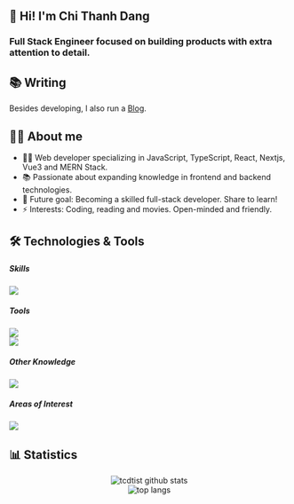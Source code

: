 ## 👋 Hi! I'm Chi Thanh Dang

### Full Stack Engineer focused on building products with extra attention to detail.

## 📚 Writing

Besides developing, I also run a [Blog](https://blog.tcdtist.com).

## 🧑‍💻 About me

- 👨‍💻 Web developer specializing in JavaScript, TypeScript, React, Nextjs, Vue3 and MERN Stack.
- 📚 Passionate about expanding knowledge in frontend and backend technologies.
- 🎯 Future goal: Becoming a skilled full-stack developer. Share to learn!
- ⚡ Interests: Coding, reading and movies. Open-minded and friendly.

## 🛠️ Technologies & Tools

<div>  
  <h5> Skills </h5>
  <img src="https://skillicons.dev/icons?theme=light&i=html,css,js,ts,react,next,vue,tailwind,materialui,bootstrap" />

  <h5> Tools </h5>
  <img src="https://skillicons.dev/icons?theme=light&i=vscode,git,github,postman,discord,bitbucket,figma,notion" />
  <br/>
  <img src="https://skillicons.dev/icons?theme=light&i=yarn,docker,vercel,vite,gatsby,redux,jest" />

  <h5> Other Knowledge </h5>
  <img src="https://skillicons.dev/icons?theme=light&i=nodejs,express,mongodb,nestjs,redis,postgres,firebase,graphql" />

  <h5> Areas of Interest </h5>
  <img src="https://skillicons.dev/icons?theme=light&i=aws,azure,babel,cloudflare,bun,deno,py" />
</div>

## 📊 Statistics

<div align="center">
  <img style="max-width: 500px; width: auto; height: auto;" src="https://github-readme-streak-stats.herokuapp.com?user=tcdtist&theme=vue&exclude_days=Sun%2CSat" alt="tcdtist github stats" />
  <br/>
  <img height="auto" width="auto" src="https://github-readme-stats.vercel.app/api/top-langs/?username=tcdtist&layout=compact" alt="top langs" />
</div>
